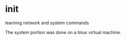 # init
learning network and system commands

The system portion was done on a linux virtual machine.
